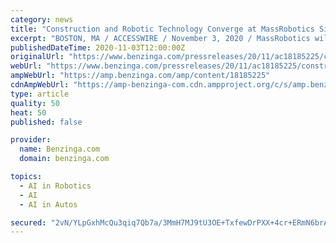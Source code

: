 ```yaml
---
category: news
title: "Construction and Robotic Technology Converge at MassRobotics Signature Series Event"
excerpt: "BOSTON, MA / ACCESSWIRE / November 3, 2020 / MassRobotics will host Robotics in Construction, the final signature event in a series of semi-virtual seminars, on November 12 at 2"
publishedDateTime: 2020-11-03T12:00:00Z
originalUrl: "https://www.benzinga.com/pressreleases/20/11/ac18185225/construction-and-robotic-technology-converge-at-massrobotics-signature-series-event"
webUrl: "https://www.benzinga.com/pressreleases/20/11/ac18185225/construction-and-robotic-technology-converge-at-massrobotics-signature-series-event"
ampWebUrl: "https://amp.benzinga.com/amp/content/18185225"
cdnAmpWebUrl: "https://amp-benzinga-com.cdn.ampproject.org/c/s/amp.benzinga.com/amp/content/18185225"
type: article
quality: 50
heat: 50
published: false

provider:
  name: Benzinga.com
  domain: benzinga.com

topics:
  - AI in Robotics
  - AI
  - AI in Autos

secured: "2vN/YLpGxhMcQu3qiq7Qb7a/3MmH7MJ9tU3OE+TxfewDrPXX+4cr+ERmN6brAxmf3M/IcWcqXKpSR7JZy3iOGt38oIZW0o4oAxCNs2EYTuql0VmH8QuyFccDFlr7t/vl46O/6yQsyLETK+cb470n8bwSCYV6t/GXT5J0xzOKdgTNPeab9A3yz68X9pC0eqi0osiCbX2rn7ML6SaMm5naNpszh+OPlOZMZ88aZ1CiQlFmNO35da/D61vkLWzLir2qu5fWmamaM1FSx5D5V8NWR3kvQTEOFejHmaVDdOVzd2dvKjaBqRM80LUucgIb5SjKH0u6GrF8nScXeqc5btsKan+9fboHq+wOh+fU9I3ceCg=;Cy7Mc/xgqNpXvLHRNZMtgg=="
---
```


